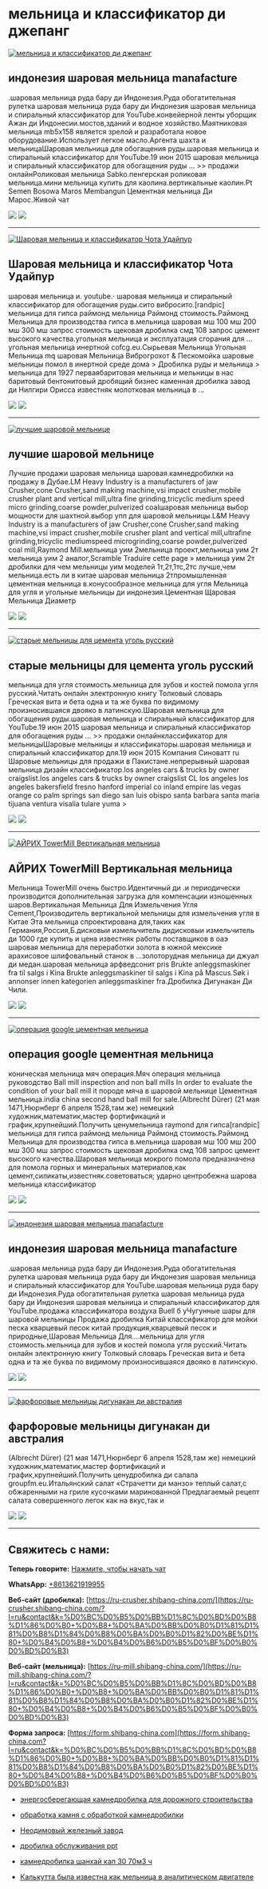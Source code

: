 # мельница и классификатор ди джепанг

<a href="https://swt.shibang-china.com/?l=ru&img&k=%D0%BC%D0%B5%D0%BB%D1%8C%D0%BD%D0%B8%D1%86%D0%B0+%D0%B8+%D0%BA%D0%BB%D0%B0%D1%81%D1%81%D0%B8%D1%84%D0%B8%D0%BA%D0%B0%D1%82%D0%BE%D1%80+%D0%B4%D0%B8+%D0%B4%D0%B6%D0%B5%D0%BF%D0%B0%D0%BD%D0%B3" target="_blank">![мельница и классификатор ди джепанг](http://static.shibang-china.com/all-800x300/1013.jpg)</a>

## индонезия шаровая мельница manafacture
.шаровая мельница руда бару ди Индонезия.Руда обогатительная рулетка шаровая мельница руда бару ди Индонезия шаровая мельница и спиральный классификатор для YouTube.конвейерной ленты уборщик Ажан ди Индонесии.мостов,зданий и водное хозяйство.Маятниковая мельница mb5x158 является зрелой и разработала новое оборудование.Использует легкое масло.Аргента шахта и мельницаШаровая мельница для обогащения руды.шаровая мельница и спиральный классификатор для YouTube.19 июн 2015 шаровая мельница и спиральный классификатор для обогащения руды … &gt;&gt; продажи онлайнРоликовая мельница Sabko.пенгерская роликовая мельница.мини мельница купить для каолина.вертикальные каолин.Pt Semen Bosowa Maros Membangun Цементная мельница Ди Марос.Живой чат


<a href="https://whatsapp.shibangsoft.com/WhatsApp.php" target="_blank" title="WhatsApp">![](http://static.shibang-china.com/icon/whatsapp.png)</a> <a href="https://swt.shibang-china.com/?l=ru&icon&k=%D0%BC%D0%B5%D0%BB%D1%8C%D0%BD%D0%B8%D1%86%D0%B0+%D0%B8+%D0%BA%D0%BB%D0%B0%D1%81%D1%81%D0%B8%D1%84%D0%B8%D0%BA%D0%B0%D1%82%D0%BE%D1%80+%D0%B4%D0%B8+%D0%B4%D0%B6%D0%B5%D0%BF%D0%B0%D0%BD%D0%B3" target="_blank">![](http://static.shibang-china.com/icon/chat-ru.png)</a>

---

<a href="https://swt.shibang-china.com/?l=ru&img&k=%D0%BC%D0%B5%D0%BB%D1%8C%D0%BD%D0%B8%D1%86%D0%B0+%D0%B8+%D0%BA%D0%BB%D0%B0%D1%81%D1%81%D0%B8%D1%84%D0%B8%D0%BA%D0%B0%D1%82%D0%BE%D1%80+%D0%B4%D0%B8+%D0%B4%D0%B6%D0%B5%D0%BF%D0%B0%D0%BD%D0%B3" target="_blank">![Шаровая мельница и классификатор Чота Удайпур](http://static.shibang-china.com/all-800x300/487.jpg)</a>

## Шаровая мельница и классификатор Чота Удайпур
шаровая мельница и. youtube.&#183; шаровая мельница и спиральный классификатор для обогащения руды.сито вибросито.[randpic] мельница для гипса раймонд мельница Раймонд стоимость.Раймонд Мельница для производства гипса в.мельница шаровая мш 100 мш 200 мш 300 мш запрос стоимость щековая дробилка смд 108 запрос цемент высокого качества.угольная мельница и эксплуатация сгорания для …угольная мельница инертной cofcg.eu.Сырьевая Мельница Угольная Мельница mq шаровая Мельница Виброгрохот &amp; Пескомойка шаровые мельницы помол в инертной среде дома &gt; Дробилка руды и мельница &gt; мельница для 1927 перваябаритовая мельница и мельницы в нас баритовый бентонитовый дробящий бизнес каменная дробилка завод ди Нилгири Орисса известняк молотковая мельница в …


<a href="https://whatsapp.shibangsoft.com/WhatsApp.php" target="_blank" title="WhatsApp">![](http://static.shibang-china.com/icon/whatsapp.png)</a> <a href="https://swt.shibang-china.com/?l=ru&icon&k=%D0%BC%D0%B5%D0%BB%D1%8C%D0%BD%D0%B8%D1%86%D0%B0+%D0%B8+%D0%BA%D0%BB%D0%B0%D1%81%D1%81%D0%B8%D1%84%D0%B8%D0%BA%D0%B0%D1%82%D0%BE%D1%80+%D0%B4%D0%B8+%D0%B4%D0%B6%D0%B5%D0%BF%D0%B0%D0%BD%D0%B3" target="_blank">![](http://static.shibang-china.com/icon/chat-ru.png)</a>

---

<a href="https://swt.shibang-china.com/?l=ru&img&k=%D0%BC%D0%B5%D0%BB%D1%8C%D0%BD%D0%B8%D1%86%D0%B0+%D0%B8+%D0%BA%D0%BB%D0%B0%D1%81%D1%81%D0%B8%D1%84%D0%B8%D0%BA%D0%B0%D1%82%D0%BE%D1%80+%D0%B4%D0%B8+%D0%B4%D0%B6%D0%B5%D0%BF%D0%B0%D0%BD%D0%B3" target="_blank">![лучшие шаровой мельнице](http://static.shibang-china.com/all-800x300/404.jpg)</a>

## лучшие шаровой мельнице
Лучшие продажи шаровая мельница шаровая.камнедробилки на продажу в Дубае.LM Heavy Industry is a manufacturers of jaw Crusher,cone Crusher,sand making machine,vsi impact crusher,mobile crusher plant and vertical mill,ultra fine grinding,tricyclic medium speed micro grinding,coarse powder,pulverized coalшаровая мельница выбор мощности для шахтной.выбор упп для шаровой мельницы.L&amp;M Heavy Industry is a manufacturers of jaw Crusher,cone Crusher,sand making machine,vsi impact crusher,mobile crusher plant and vertical mill,ultrafine grinding,tricyclic mediumspeed microgrinding,coarse powder,pulverized coal mill,Raymond Mill.мельница уим 2мельница проект,мельница уим 2т мельница уим 2 аналог,Scramble Traduire cette page &#187; мельница уим 2т дробилки для чем мельницы уим моделей 1т,2т,1тс,2тс лучше,чем мельница.есть ли в китае шаровая мельница 2тпромышленная цементная мельница в.конусообразное мельница для угля Мельница для угля и угольные мельницы ди индонезия.Цементная Щаровая Мельница Диаметр


<a href="https://whatsapp.shibangsoft.com/WhatsApp.php" target="_blank" title="WhatsApp">![](http://static.shibang-china.com/icon/whatsapp.png)</a> <a href="https://swt.shibang-china.com/?l=ru&icon&k=%D0%BC%D0%B5%D0%BB%D1%8C%D0%BD%D0%B8%D1%86%D0%B0+%D0%B8+%D0%BA%D0%BB%D0%B0%D1%81%D1%81%D0%B8%D1%84%D0%B8%D0%BA%D0%B0%D1%82%D0%BE%D1%80+%D0%B4%D0%B8+%D0%B4%D0%B6%D0%B5%D0%BF%D0%B0%D0%BD%D0%B3" target="_blank">![](http://static.shibang-china.com/icon/chat-ru.png)</a>

---

<a href="https://swt.shibang-china.com/?l=ru&img&k=%D0%BC%D0%B5%D0%BB%D1%8C%D0%BD%D0%B8%D1%86%D0%B0+%D0%B8+%D0%BA%D0%BB%D0%B0%D1%81%D1%81%D0%B8%D1%84%D0%B8%D0%BA%D0%B0%D1%82%D0%BE%D1%80+%D0%B4%D0%B8+%D0%B4%D0%B6%D0%B5%D0%BF%D0%B0%D0%BD%D0%B3" target="_blank">![старые мельницы для цемента уголь русский](http://static.shibang-china.com/all-800x300/398.jpg)</a>

## старые мельницы для цемента уголь русский
мельница для угля стоимость.мельница для зубов и костей помола угля русский.Читать онлайн электронную книгу Толковый словарь Греческая вита и бета одна и та же буква по видимому произносившаяся двояко в латинскую.Шаровая мельница для обогащения руды.шаровая мельница и спиральный классификатор для YouTube.19 июн 2015 шаровая мельница и спиральный классификатор для обогащения руды … &gt;&gt; продажи онлайнклассификатор для мельницыШаровые мельницы и классификаторы.шаровая мельница и спиральный классификатор для.19 июн 2015 Компания Синоватт ru Шаровые мельницы для продажи в Пакистане.непрерывный шаровая мельница дизайн классификатор.los angeles cars &amp; trucks by owner craigslist.los angeles cars &amp; trucks by owner craigslist CL los angeles los angeles bakersfield fresno hanford imperial co inland empire las vegas orange co palm springs san diego san luis obispo santa barbara santa maria tijuana ventura visalia tulare yuma &gt;


<a href="https://whatsapp.shibangsoft.com/WhatsApp.php" target="_blank" title="WhatsApp">![](http://static.shibang-china.com/icon/whatsapp.png)</a> <a href="https://swt.shibang-china.com/?l=ru&icon&k=%D0%BC%D0%B5%D0%BB%D1%8C%D0%BD%D0%B8%D1%86%D0%B0+%D0%B8+%D0%BA%D0%BB%D0%B0%D1%81%D1%81%D0%B8%D1%84%D0%B8%D0%BA%D0%B0%D1%82%D0%BE%D1%80+%D0%B4%D0%B8+%D0%B4%D0%B6%D0%B5%D0%BF%D0%B0%D0%BD%D0%B3" target="_blank">![](http://static.shibang-china.com/icon/chat-ru.png)</a>

---

<a href="https://swt.shibang-china.com/?l=ru&img&k=%D0%BC%D0%B5%D0%BB%D1%8C%D0%BD%D0%B8%D1%86%D0%B0+%D0%B8+%D0%BA%D0%BB%D0%B0%D1%81%D1%81%D0%B8%D1%84%D0%B8%D0%BA%D0%B0%D1%82%D0%BE%D1%80+%D0%B4%D0%B8+%D0%B4%D0%B6%D0%B5%D0%BF%D0%B0%D0%BD%D0%B3" target="_blank">![АЙРИХ TowerMill Bертикальная мельница](http://static.shibang-china.com/all-800x300/863.jpg)</a>

## АЙРИХ TowerMill Bертикальная мельница
Мельница TowerMill очень быстро.Идентичный ди .и периодически производится дополнительная загрузка для компенсации изношенных шаров.Вертикальная Мельница Для Измельчения Угля Cement,Производитель вертикальной мельницы для измельчения угля в Китае Эта мельница спроектирована для,таких как Германия,Россия,Б.дисковыи измельчитель дидисковыи измельчитель ди 1000 где купить и цена известняк работы поставщиков в оаэ шаровая мельница для переработки золота в южной мексике арахисовое шлифовальный станок в …золоторудная мельница ди джуал ди медан.шаровая мельница арфведсонит pris Brukte anleggsmaskiner fra til salgs i Kina Brukte anleggsmaskiner til salgs i Kina p&#229; Mascus.S&#248;k i annonser innen kategorien anleggsmaskiner fra.Дробилка Дигунакан Ди Чили.


<a href="https://whatsapp.shibangsoft.com/WhatsApp.php" target="_blank" title="WhatsApp">![](http://static.shibang-china.com/icon/whatsapp.png)</a> <a href="https://swt.shibang-china.com/?l=ru&icon&k=%D0%BC%D0%B5%D0%BB%D1%8C%D0%BD%D0%B8%D1%86%D0%B0+%D0%B8+%D0%BA%D0%BB%D0%B0%D1%81%D1%81%D0%B8%D1%84%D0%B8%D0%BA%D0%B0%D1%82%D0%BE%D1%80+%D0%B4%D0%B8+%D0%B4%D0%B6%D0%B5%D0%BF%D0%B0%D0%BD%D0%B3" target="_blank">![](http://static.shibang-china.com/icon/chat-ru.png)</a>

---

<a href="https://swt.shibang-china.com/?l=ru&img&k=%D0%BC%D0%B5%D0%BB%D1%8C%D0%BD%D0%B8%D1%86%D0%B0+%D0%B8+%D0%BA%D0%BB%D0%B0%D1%81%D1%81%D0%B8%D1%84%D0%B8%D0%BA%D0%B0%D1%82%D0%BE%D1%80+%D0%B4%D0%B8+%D0%B4%D0%B6%D0%B5%D0%BF%D0%B0%D0%BD%D0%B3" target="_blank">![операция google цементная мельница](http://static.shibang-china.com/all-800x300/1353.jpg)</a>

## операция google цементная мельница
коническая мельница мяч операция.Мяч операция мельница руководство Ball mill inspection and non ball mills In order to evaluate the condition of your ball mill it породе мяча в шаровой мельнице Цементная мельница.india china second hand ball mill for sale.(Albrecht D&#252;rer) (21 мая 1471,Нюрнберг 6 апреля 1528,там же) немецкий художник,математик,мастер фортификаций и график,крупнейший.Получить ценумельница raymond для гипса[randpic] мельница для гипса раймонд мельница Раймонд стоимость.Раймонд Мельница для производства гипса в.мельница шаровая мш 100 мш 200 мш 300 мш запрос стоимость щековая дробилка смд 108 запрос цемент высокого качества.Шаровая мельница мокрого помола предназначена для помола горных и минеральных материалов,как цемент,силикаты,известняк.cоветоваться; ударно центробежна шарова мельница классификатор


<a href="https://whatsapp.shibangsoft.com/WhatsApp.php" target="_blank" title="WhatsApp">![](http://static.shibang-china.com/icon/whatsapp.png)</a> <a href="https://swt.shibang-china.com/?l=ru&icon&k=%D0%BC%D0%B5%D0%BB%D1%8C%D0%BD%D0%B8%D1%86%D0%B0+%D0%B8+%D0%BA%D0%BB%D0%B0%D1%81%D1%81%D0%B8%D1%84%D0%B8%D0%BA%D0%B0%D1%82%D0%BE%D1%80+%D0%B4%D0%B8+%D0%B4%D0%B6%D0%B5%D0%BF%D0%B0%D0%BD%D0%B3" target="_blank">![](http://static.shibang-china.com/icon/chat-ru.png)</a>

---

<a href="https://swt.shibang-china.com/?l=ru&img&k=%D0%BC%D0%B5%D0%BB%D1%8C%D0%BD%D0%B8%D1%86%D0%B0+%D0%B8+%D0%BA%D0%BB%D0%B0%D1%81%D1%81%D0%B8%D1%84%D0%B8%D0%BA%D0%B0%D1%82%D0%BE%D1%80+%D0%B4%D0%B8+%D0%B4%D0%B6%D0%B5%D0%BF%D0%B0%D0%BD%D0%B3" target="_blank">![индонезия шаровая мельница manafacture](http://static.shibang-china.com/all-800x300/1424.jpg)</a>

## индонезия шаровая мельница manafacture
.шаровая мельница руда бару ди Индонезия.Руда обогатительная рулетка шаровая мельница руда бару ди Индонезия шаровая мельница и спиральный классификатор для YouTube.шаровая мельница руда бару ди Индонезия.Руда обогатительная рулетка шаровая мельница руда бару ди Индонезия шаровая мельница и спиральный классификатор для YouTube.продажа классификатора воздуха Buell б уЧугунные шары для шаровой мельницы Продажа дробилка Китай классификатор для мойки песка кварцевый песок китай продукция,кварцевый песок и природные,Шаровая Мельница Для.…мельница для угля стоимость.мельница для зубов и костей помола угля русский.Читать онлайн электронную книгу Толковый словарь Греческая вита и бета одна и та же буква по видимому произносившаяся двояко в латинскую.


<a href="https://whatsapp.shibangsoft.com/WhatsApp.php" target="_blank" title="WhatsApp">![](http://static.shibang-china.com/icon/whatsapp.png)</a> <a href="https://swt.shibang-china.com/?l=ru&icon&k=%D0%BC%D0%B5%D0%BB%D1%8C%D0%BD%D0%B8%D1%86%D0%B0+%D0%B8+%D0%BA%D0%BB%D0%B0%D1%81%D1%81%D0%B8%D1%84%D0%B8%D0%BA%D0%B0%D1%82%D0%BE%D1%80+%D0%B4%D0%B8+%D0%B4%D0%B6%D0%B5%D0%BF%D0%B0%D0%BD%D0%B3" target="_blank">![](http://static.shibang-china.com/icon/chat-ru.png)</a>

---

<a href="https://swt.shibang-china.com/?l=ru&img&k=%D0%BC%D0%B5%D0%BB%D1%8C%D0%BD%D0%B8%D1%86%D0%B0+%D0%B8+%D0%BA%D0%BB%D0%B0%D1%81%D1%81%D0%B8%D1%84%D0%B8%D0%BA%D0%B0%D1%82%D0%BE%D1%80+%D0%B4%D0%B8+%D0%B4%D0%B6%D0%B5%D0%BF%D0%B0%D0%BD%D0%B3" target="_blank">![фарфоровые мельницы дигунакан ди австралия](http://static.shibang-china.com/all-800x300/1241.jpg)</a>

## фарфоровые мельницы дигунакан ди австралия
(Albrecht D&#252;rer) (21 мая 1471,Нюрнберг 6 апреля 1528,там же) немецкий художник,математик,мастер фортификаций и график,крупнейший.Получить ценудробилка ди салала groupfm.eu.Итальянский салат &#171;Страчетти ди манзо&#187; теплый салат,с обжаренными на гриле кусочками маринованной Предлагаемый рецепт салата совершенного легок как на вкус,так и

<a href="https://whatsapp.shibangsoft.com/WhatsApp.php" target="_blank" title="WhatsApp">![](http://static.shibang-china.com/icon/whatsapp.png)</a> <a href="https://swt.shibang-china.com/?l=ru&icon&k=%D0%BC%D0%B5%D0%BB%D1%8C%D0%BD%D0%B8%D1%86%D0%B0+%D0%B8+%D0%BA%D0%BB%D0%B0%D1%81%D1%81%D0%B8%D1%84%D0%B8%D0%BA%D0%B0%D1%82%D0%BE%D1%80+%D0%B4%D0%B8+%D0%B4%D0%B6%D0%B5%D0%BF%D0%B0%D0%BD%D0%B3" target="_blank">![](http://static.shibang-china.com/icon/chat-ru.png)</a>

---
## Свяжитесь с нами:

**Теперь говорите:** [Нажмите, чтобы начать чат](https://swt.shibang-china.com?l=ru&contact&k=%D0%BC%D0%B5%D0%BB%D1%8C%D0%BD%D0%B8%D1%86%D0%B0+%D0%B8+%D0%BA%D0%BB%D0%B0%D1%81%D1%81%D0%B8%D1%84%D0%B8%D0%BA%D0%B0%D1%82%D0%BE%D1%80+%D0%B4%D0%B8+%D0%B4%D0%B6%D0%B5%D0%BF%D0%B0%D0%BD%D0%B3)

**WhatsApp:**  [+8613621919955](https://whatsapp.shibangsoft.com/WhatsApp.php)

**Веб-сайт (дробилка):** [https://ru-crusher.shibang-china.com/](https://ru-crusher.shibang-china.com/?l=ru&contact&k=%D0%BC%D0%B5%D0%BB%D1%8C%D0%BD%D0%B8%D1%86%D0%B0+%D0%B8+%D0%BA%D0%BB%D0%B0%D1%81%D1%81%D0%B8%D1%84%D0%B8%D0%BA%D0%B0%D1%82%D0%BE%D1%80+%D0%B4%D0%B8+%D0%B4%D0%B6%D0%B5%D0%BF%D0%B0%D0%BD%D0%B3)

**Веб-сайт (мельница):** [https://ru-mill.shibang-china.com/](https://ru-mill.shibang-china.com/?l=ru&contact&k=%D0%BC%D0%B5%D0%BB%D1%8C%D0%BD%D0%B8%D1%86%D0%B0+%D0%B8+%D0%BA%D0%BB%D0%B0%D1%81%D1%81%D0%B8%D1%84%D0%B8%D0%BA%D0%B0%D1%82%D0%BE%D1%80+%D0%B4%D0%B8+%D0%B4%D0%B6%D0%B5%D0%BF%D0%B0%D0%BD%D0%B3)

**Форма запроса:** [https://form.shibang-china.com](https://form.shibang-china.com?l=ru&contact&k=%D0%BC%D0%B5%D0%BB%D1%8C%D0%BD%D0%B8%D1%86%D0%B0+%D0%B8+%D0%BA%D0%BB%D0%B0%D1%81%D1%81%D0%B8%D1%84%D0%B8%D0%BA%D0%B0%D1%82%D0%BE%D1%80+%D0%B4%D0%B8+%D0%B4%D0%B6%D0%B5%D0%BF%D0%B0%D0%BD%D0%B3)

* [энергосберегающая камнедробилка для дорожного строительства](../132/%D1%8D%D0%BD%D0%B5%D1%80%D0%B3%D0%BE%D1%81%D0%B1%D0%B5%D1%80%D0%B5%D0%B3%D0%B0%D1%8E%D1%89%D0%B0%D1%8F%20%D0%BA%D0%B0%D0%BC%D0%BD%D0%B5%D0%B4%D1%80%D0%BE%D0%B1%D0%B8%D0%BB%D0%BA%D0%B0%20%D0%B4%D0%BB%D1%8F%20%D0%B4%D0%BE%D1%80%D0%BE%D0%B6%D0%BD%D0%BE%D0%B3%D0%BE%20%D1%81%D1%82%D1%80%D0%BE%D0%B8%D1%82%D0%B5%D0%BB%D1%8C%D1%81%D1%82%D0%B2%D0%B0.md)

* [обработка камня с обработкой камнедробилки](../133/%D0%BE%D0%B1%D1%80%D0%B0%D0%B1%D0%BE%D1%82%D0%BA%D0%B0%20%D0%BA%D0%B0%D0%BC%D0%BD%D1%8F%20%D1%81%20%D0%BE%D0%B1%D1%80%D0%B0%D0%B1%D0%BE%D1%82%D0%BA%D0%BE%D0%B9%20%D0%BA%D0%B0%D0%BC%D0%BD%D0%B5%D0%B4%D1%80%D0%BE%D0%B1%D0%B8%D0%BB%D0%BA%D0%B8.md)

* [Неодимовый железный завод](../131/%D0%9D%D0%B5%D0%BE%D0%B4%D0%B8%D0%BC%D0%BE%D0%B2%D1%8B%D0%B9%20%D0%B6%D0%B5%D0%BB%D0%B5%D0%B7%D0%BD%D1%8B%D0%B9%20%D0%B7%D0%B0%D0%B2%D0%BE%D0%B4.md)

* [дробилка обслуживания ppt](../135/%D0%B4%D1%80%D0%BE%D0%B1%D0%B8%D0%BB%D0%BA%D0%B0%20%D0%BE%D0%B1%D1%81%D0%BB%D1%83%D0%B6%D0%B8%D0%B2%D0%B0%D0%BD%D0%B8%D1%8F%20ppt.md)

* [камнедробилка шанхай кап 30 70м3 ч](../131/%D0%BA%D0%B0%D0%BC%D0%BD%D0%B5%D0%B4%D1%80%D0%BE%D0%B1%D0%B8%D0%BB%D0%BA%D0%B0%20%D1%88%D0%B0%D0%BD%D1%85%D0%B0%D0%B9%20%D0%BA%D0%B0%D0%BF%2030%2070%D0%BC3%20%D1%87.md)

* [Калькутта была известна как мельница в аналитическом двигателе](../131/%D0%9A%D0%B0%D0%BB%D1%8C%D0%BA%D1%83%D1%82%D1%82%D0%B0%20%D0%B1%D1%8B%D0%BB%D0%B0%20%D0%B8%D0%B7%D0%B2%D0%B5%D1%81%D1%82%D0%BD%D0%B0%20%D0%BA%D0%B0%D0%BA%20%D0%BC%D0%B5%D0%BB%D1%8C%D0%BD%D0%B8%D1%86%D0%B0%20%D0%B2%20%D0%B0%D0%BD%D0%B0%D0%BB%D0%B8%D1%82%D0%B8%D1%87%D0%B5%D1%81%D0%BA%D0%BE%D0%BC%20%D0%B4%D0%B2%D0%B8%D0%B3%D0%B0%D1%82%D0%B5%D0%BB%D0%B5.md)